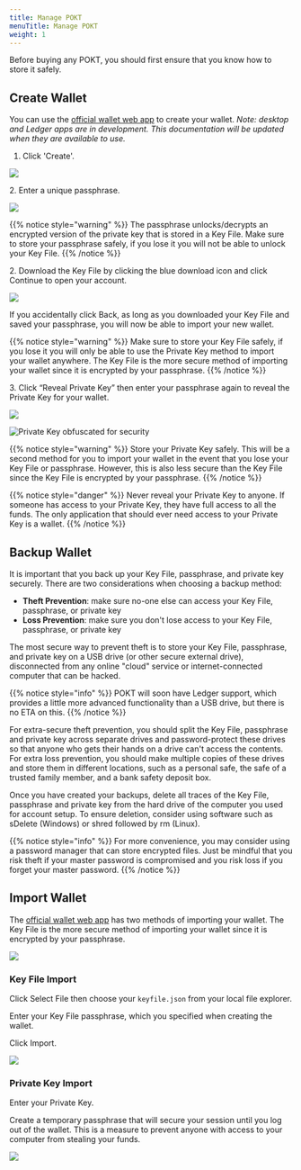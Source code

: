 ```yaml
---
title: Manage POKT
menuTitle: Manage POKT
weight: 1
---
```



Before buying any POKT, you should first ensure that you know how to store it safely.

## Create Wallet

You can use the [official wallet web app](https://wallet.pokt.network) to create your wallet. _Note: desktop and Ledger apps are in development. This documentation will be updated when they are available to use._

1. Click 'Create'.

![](../assets/ClickCreate.png)

2\. Enter a unique passphrase.

![](../assets/CreatePassword.png)

{{% notice style="warning" %}}
The passphrase unlocks/decrypts an encrypted version of the private key that is stored in a Key File. Make sure to store your passphrase safely, if you lose it you will not be able to unlock your Key File.
{{% /notice %}}

2\. Download the Key File by clicking the blue download icon and click Continue to open your account.

![](../assets/CreateSaveKeyFile.png)

If you accidentally click Back, as long as you downloaded your Key File and saved your passphrase, you will now be able to import your new wallet.

{{% notice style="warning" %}}
Make sure to store your Key File safely, if you lose it you will only be able to use the Private Key method to import your wallet anywhere. The Key File is the more secure method of importing your wallet since it is encrypted by your passphrase.
{{% /notice %}}

3\. Click “Reveal Private Key” then enter your passphrase again to reveal the Private Key for your wallet.

![](../assets/ClickRevealKey.png)

![Private Key obfuscated for security](../assets/CreateRevealPrivateKey.png)

{{% notice style="warning" %}}
Store your Private Key safely. This will be a second method for you to import your wallet in the event that you lose your Key File or passphrase. However, this is also less secure than the Key File since the Key File is encrypted by your passphrase.
{{% /notice %}}

{{% notice style="danger" %}}
Never reveal your Private Key to anyone. If someone has access to your Private Key, they have full access to all the funds. The only application that should ever need access to your Private Key is a wallet.
{{% /notice %}}

## Backup Wallet

It is important that you back up your Key File, passphrase, and private key securely. There are two considerations when choosing a backup method:

* **Theft Prevention**: make sure no-one else can access your Key File, passphrase, or private key
* **Loss Prevention**: make sure you don't lose access to your Key File, passphrase, or private key

The most secure way to prevent theft is to store your Key File, passphrase, and private key on a USB drive (or other secure external drive), disconnected from any online "cloud" service or internet-connected computer that can be hacked.

{{% notice style="info" %}}
POKT will soon have Ledger support, which provides a little more advanced functionality than a USB drive, but there is no ETA on this.
{{% /notice %}}

For extra-secure theft prevention, you should split the Key File, passphrase and private key across separate drives and password-protect these drives so that anyone who gets their hands on a drive can't access the contents. For extra loss prevention, you should make multiple copies of these drives and store them in different locations, such as a personal safe, the safe of a trusted family member, and a bank safety deposit box.

Once you have created your backups, delete all traces of the Key File, passphrase and private key from the hard drive of the computer you used for account setup. To ensure deletion, consider using software such as sDelete (Windows) or shred followed by rm (Linux).

{{% notice style="info" %}}
For more convenience, you may consider using a password manager that can store encrypted files. Just be mindful that you risk theft if your master password is compromised and you risk loss if you forget your master password.
{{% /notice %}}

## Import Wallet

The [official wallet web app](https://wallet.pokt.network) has two methods of importing your wallet. The Key File is the more secure method of importing your wallet since it is encrypted by your passphrase.

![](../assets/ClickImport.png)

### Key File Import

Click Select File then choose your `keyfile.json` from your local file explorer.

Enter your Key File passphrase, which you specified when creating the wallet.

Click Import.

![](../assets/ImportKeyFile.png)

### Private Key Import

Enter your Private Key.

Create a temporary passphrase that will secure your session until you log out of the wallet. This is a measure to prevent anyone with access to your computer from stealing your funds.

![](../assets/ImportPrivateKey.png)
